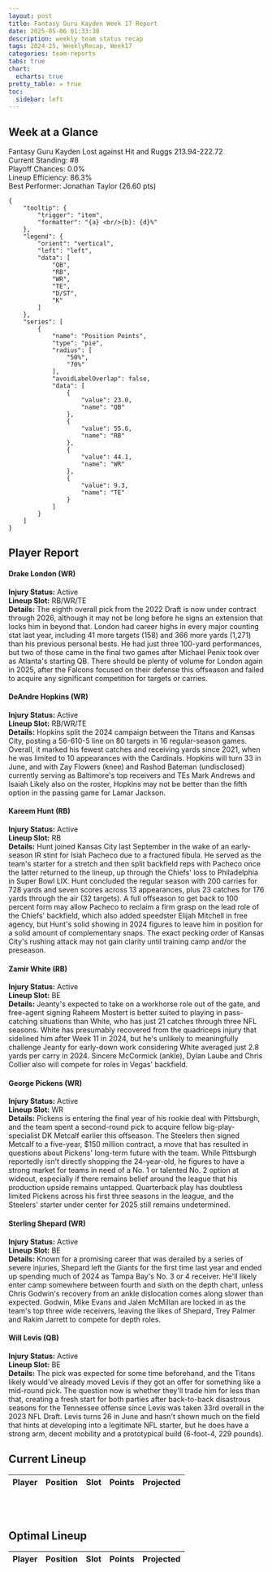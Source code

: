 ```yaml
---
layout: post
title: Fantasy Guru Kayden Week 17 Report
date: 2025-05-06 01:33:38
description: weekly team status recap
tags: 2024-25, WeeklyRecap, Week17
categories: team-reports
tabs: true
chart:
  echarts: true
pretty_table: = true
toc:
  sidebar: left
---
```


## Week at a Glance

Fantasy Guru Kayden Lost against Hit and Ruggs 213.94-222.72<br>
Current Standing: #8<br>
Playoff Chances: 0.0%<br>
Lineup Efficiency: 86.3%<br>
Best Performer: Jonathan Taylor (26.60 pts)<br>
```echarts
{
    "tooltip": {
        "trigger": "item",
        "formatter": "{a} <br/>{b}: {d}%"
    },
    "legend": {
        "orient": "vertical",
        "left": "left",
        "data": [
            "QB",
            "RB",
            "WR",
            "TE",
            "D/ST",
            "K"
        ]
    },
    "series": [
        {
            "name": "Position Points",
            "type": "pie",
            "radius": [
                "50%",
                "70%"
            ],
            "avoidLabelOverlap": false,
            "data": [
                {
                    "value": 23.0,
                    "name": "QB"
                },
                {
                    "value": 55.6,
                    "name": "RB"
                },
                {
                    "value": 44.1,
                    "name": "WR"
                },
                {
                    "value": 9.3,
                    "name": "TE"
                }
            ]
        }
    ]
}
```



## Player Report

#### Drake London (WR)
**Injury Status:** Active <br>
**Lineup Slot:** RB/WR/TE <br>
**Details:** The eighth overall pick from the 2022 Draft is now under contract through 2026, although it may not be long before he signs an extension that locks him in beyond that. London had career highs in every major counting stat last year, including 41 more targets (158) and 366 more yards (1,271) than his previous personal bests. He had just three 100-yard performances, but two of those came in the final two games after Michael Penix took over as Atlanta's starting QB. There should be plenty of volume for London again in 2025, after the Falcons focused on their defense this offseason and failed to acquire any significant competition for targets or carries.
#### DeAndre Hopkins (WR)
**Injury Status:** Active <br>
**Lineup Slot:** RB/WR/TE <br>
**Details:** Hopkins split the 2024 campaign between the Titans and Kansas City, posting a 56-610-5 line on 80 targets in 16 regular-season games. Overall, it marked his fewest catches and receiving yards since 2021, when he was limited to 10 appearances with the Cardinals. Hopkins will turn 33 in June, and with Zay Flowers (knee) and Rashod Bateman (undisclosed) currently serving as Baltimore's top receivers and TEs Mark Andrews and Isaiah Likely also on the roster, Hopkins may not be better than the fifth option in the passing game for Lamar Jackson.
#### Kareem Hunt (RB)
**Injury Status:** Active <br>
**Lineup Slot:** RB <br>
**Details:** Hunt joined Kansas City last September in the wake of an early-season IR stint for Isiah Pacheco due to a fractured fibula. He served as the team's starter for a stretch and then split backfield reps with Pacheco once the latter returned to the lineup, up through the Chiefs' loss to Philadelphia in Super Bowl LIX. Hunt concluded the regular season with 200 carries for 728 yards and seven scores across 13 appearances, plus 23 catches for 176 yards through the air (32 targets). A full offseason to get back to 100 percent form may allow Pacheco to reclaim a firm grasp on the lead role of the Chiefs' backfield, which also added speedster Elijah Mitchell in free agency, but Hunt's solid showing in 2024 figures to leave him in position for a solid amount of complementary snaps. The exact pecking order of Kansas City's rushing attack may not gain clarity until training camp and/or the preseason.
#### Zamir White (RB)
**Injury Status:** Active <br>
**Lineup Slot:** BE <br>
**Details:** Jeanty's expected to take on a workhorse role out of the gate, and free-agent signing Raheem Mostert is better suited to playing in pass-catching situations than White, who has just 21 catches through three NFL seasons. White has presumably recovered from the quadriceps injury that sidelined him after Week 11 in 2024, but he's unlikely to meaningfully challenge Jeanty for early-down work considering White averaged just 2.8 yards per carry in 2024. Sincere McCormick (ankle), Dylan Laube and Chris Collier also will compete for roles in Vegas' backfield.
#### George Pickens (WR)
**Injury Status:** Active <br>
**Lineup Slot:** WR <br>
**Details:** Pickens is entering the final year of his rookie deal with Pittsburgh, and the team spent a second-round pick to acquire fellow big-play-specialist DK Metcalf earlier this offseason. The Steelers then signed Metcalf to a five-year, $150 million contract, a move that has resulted in questions about Pickens' long-term future with the team. While Pittsburgh reportedly isn't directly shopping the 24-year-old, he figures to have a strong market for teams in need of a No. 1 or talented No. 2 option at wideout, especially if there remains belief around the league that his production upside remains untapped. Quarterback play has doubtless limited Pickens across his first three seasons in the league, and the Steelers' starter under center for 2025 still remains undetermined.
#### Sterling Shepard (WR)
**Injury Status:** Active <br>
**Lineup Slot:** BE <br>
**Details:** Known for a promising career that was derailed by a series of severe injuries, Shepard left the Giants for the first time last year and ended up spending much of 2024 as Tampa Bay's No. 3 or 4 receiver. He'll likely enter camp somewhere between fourth and sixth on the depth chart, unless Chris Godwin's recovery from an ankle dislocation comes along slower than expected. Godwin, Mike Evans and Jalen McMillan are locked in as the team's top three wide receivers, leaving the likes of Shepard, Trey Palmer and Rakim Jarrett to compete for depth roles.
#### Will Levis (QB)
**Injury Status:** Active <br>
**Lineup Slot:** BE <br>
**Details:** The pick was expected for some time beforehand, and the Titans likely would've already moved Levis if they got an offer for something like a mid-round pick. The question now is whether they'll trade him for less than that, creating a fresh start for both parties after back-to-back disastrous seasons for the Tennessee offense since Levis was taken 33rd overall in the 2023 NFL Draft. Levis turns 26 in June and hasn't shown much on the field that hints at developing into a legitimate NFL starter, but he does have a strong arm, decent mobility and a prototypical build (6-foot-4, 229 pounds).

## Current Lineup

<table
data-click-to-select="true"
data-search="false"
data-toggle="table"
data-url="{{ "/assets/json/team_rosters/Week_17_2024_KTT_roster.json"}}">
<thead>
<tr>
<th data-field="player_name" data-halign="left" data-align="left" data-sortable="true">Player</th>
<th data-field="pos" data-halign="center" data-align="center" data-sortable="true">Position</th>
<th data-field="slot" data-halign="center" data-align="center" data-sortable="true">Slot</th>
<th data-field="points" data-halign="center" data-align="center" data-sortable="true">Points</th>
<th data-field="projected" data-halign="center" data-align="center" data-sortable="true">Projected</th>
</tr>
</thead>
</table>

<br><br>
## Optimal Lineup

<table
data-click-to-select="true"
data-search="false"
data-toggle="table"
data-url="{{ "/assets/json/team_rosters/Week_17_2024_KTT_optimal.json"}}">
<thead>
<tr>
<th data-field="player_name" data-halign="left" data-align="left" data-sortable="true">Player</th>
<th data-field="pos" data-halign="center" data-align="center" data-sortable="true">Position</th>
<th data-field="slot" data-halign="center" data-align="center" data-sortable="true">Slot</th>
<th data-field="points" data-halign="center" data-align="center" data-sortable="true">Points</th>
<th data-field="projected" data-halign="center" data-align="center" data-sortable="true">Projected</th>
</tr>
</thead>
</table>